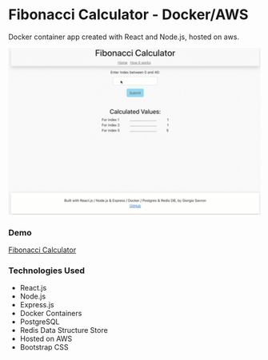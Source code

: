 # Fibonacci Calculator - Docker/AWS

Docker container app created with React and Node.js, hosted on aws.

![preview-1](/client/src/img/demo.gif)

### Demo

[Fibonacci Calculator](https://master.d3mg7hl4rh1qll.amplifyapp.com/)

### Technologies Used

- React.js
- Node.js
- Express.js
- Docker Containers
- PostgreSQL
- Redis Data Structure Store
- Hosted on AWS
- Bootstrap CSS
